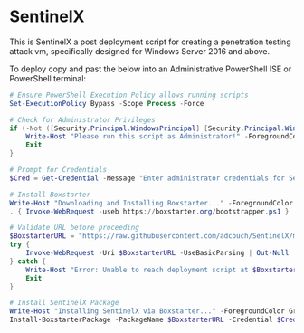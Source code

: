 # SentinelX

This is SentinelX a post deployment script for creating a penetration testing attack vm, specifically designed for Windows Server 2016 and above.

To deploy copy and past the below into an Administrative PowerShell ISE or PowerShell terminal:

```powershell
# Ensure PowerShell Execution Policy allows running scripts
Set-ExecutionPolicy Bypass -Scope Process -Force

# Check for Administrator Privileges
if (-Not ([Security.Principal.WindowsPrincipal] [Security.Principal.WindowsIdentity]::GetCurrent()).IsInRole([Security.Principal.WindowsBuiltInRole] "Administrator")) {
    Write-Host "Please run this script as Administrator!" -ForegroundColor Red
    Exit
}

# Prompt for Credentials
$Cred = Get-Credential -Message "Enter administrator credentials for SentinelX setup"

# Install Boxstarter
Write-Host "Downloading and Installing Boxstarter..." -ForegroundColor Cyan
. { Invoke-WebRequest -useb https://boxstarter.org/bootstrapper.ps1 } | iex; Get-Boxstarter -Force

# Validate URL before proceeding
$BoxstarterURL = "https://raw.githubusercontent.com/adcouch/SentinelX/main/windply/sentinelx_deploy.choco"
try {
    Invoke-WebRequest -Uri $BoxstarterURL -UseBasicParsing | Out-Null
} catch {
    Write-Host "Error: Unable to reach deployment script at $BoxstarterURL" -ForegroundColor Red
    Exit
}

# Install SentinelX Package
Write-Host "Installing SentinelX via Boxstarter..." -ForegroundColor Green
Install-BoxstarterPackage -PackageName $BoxstarterURL -Credential $Cred

```
